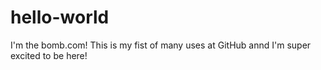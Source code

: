 # hello-world
I'm the bomb.com!
This is my fist of many uses at GitHub annd I'm super excited to be here!

